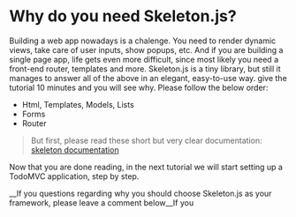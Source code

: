 # Why do you need Skeleton.js?

Building a web app nowadays is a chalenge. You need to render dynamic views, take care of user inputs, show popups, etc.
And if you are building a single page app, life gets even more difficult, since most likely you need a front-end router,
templates and more.
Skeleton.js is a tiny library, but still it manages to answer all of the above in an elegant, easy-to-use way.
give the tutorial 10 minutes and you will see why.
Please follow the below order:
* Html, Templates, Models, Lists
* Forms
* Router

> But first, please read these short but very clear documentation: [skeleton documentation](https://github.com/guypeer8/skeleton.js)

Now that you are done reading, in the next tutorial we will start setting up a TodoMVC application, step by step.

__If you questions regarding why you should choose Skeleton.js as your framework, please leave a comment below__If you